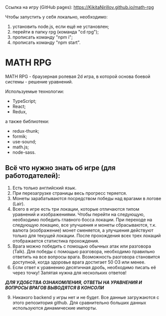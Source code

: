Ссылка на игру (GitHub pages): https://KikitaNirillov.github.io/math-rpg

Чтобы запустить у себя локально, необходимо: 
1) установить node.js, если ещё не установлен;
2) перейти в папку rpg (команда "cd rpg");
3) прописать команду "npm i";
4) прописать команду "npm start".

# MATH RPG

MATH RPG - браузерная ролевая 2d игра, в которой основа боевой системы - решение уравнений.

Используемые технологии: 
- TypeScript; 
- React; 
- Redux,

а также  библиотеки: 
- redux-thunk; 
- formik;
- use-sound; 
- math.js;
- node-sass.

## Всё что нужно знать об игре (для работодателей):
1) Есть только английский язык.
2) При перезагрузке страницы весь прогресс теряется.
3) Монеты зарабатываются посредством победы над врагами в логове (Lair).
4) Всего в игре есть три локации, которые отличаются типом уравнений и изображениями. Чтобы перейти на следующую, необходимо победить главного босса локации. При переходе на следующую локацию, все улучшения и монеты сбрасываются, т.к. валюта (изображение) монет сменяется, а улучшения действуют только для текущей локации. После прохождения всех трех локаций отображается статистика прохождения.
5) Врага можно победить с помощью обычных атак или разговора (Talk). Для победы с помощью разговора, необходимо правильно ответить на все вопросы врага. Возможность разговора становится доступной, когда здоровье врага достигает 50 ОЗ или менее.
8) Если ответ к уравнению десятичная дробь, необходимо писать её через точку! Запятая нужна для нескольких ответов!

**_ДЛЯ УДОБСТВА ОЗНАКОМЛЕНИЯ, ОТВЕТЫ НА УРАВНЕНИЯ И ВОПРОСЫ ВРАГОВ ВЫВОДЯТСЯ В КОНСОЛИ_**

9) Никакого backend у игры нет и не будет. Все данные загружаются с этого репозитория github. Для сравнительно больших данных используются динамические импорты.


